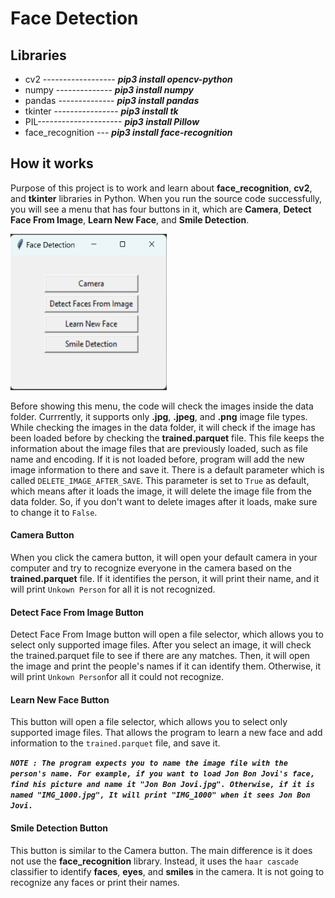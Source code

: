 # Face Detection

## Libraries
 - cv2 ------------------ ***pip3 install opencv-python***
 - numpy -------------- ***pip3 install numpy***
 - pandas -------------- ***pip3 install pandas***
 - tkinter ---------------- ***pip3 install tk***
 - PIL--------------------- ***pip3 install Pillow***
 - face_recognition --- ***pip3 install face-recognition***

## How it works

Purpose of this project is to work and learn about **face_recognition**, **cv2**, and **tkinter** libraries in Python. 
When you run the source code successfully, you will see a menu that has four buttons in it, 
which are **Camera**, **Detect Face From Image**, **Learn New Face**, and **Smile Detection**.


<img src="./img/menu.png" width="250" height="250">

Before showing this menu, the code will check the images inside the data folder.
Currrently, it supports only **.jpg**, **.jpeg**, and **.png** image file types.
While checking the images in the data folder, it will check if the image has been loaded 
before by checking the **trained.parquet** file. This file keeps the information about 
the image files that are previously loaded, such as file name and encoding. 
If it is not loaded before, program will add the new image information to there and save it.
There is a default parameter which is called `DELETE_IMAGE_AFTER_SAVE`. 
This parameter is set to `True` as default, which means after it loads the image, 
it will delete the image file from the data folder. 
So, if you don't want to delete images after it loads, make sure to change it to `False`.

#### Camera Button

When you click the camera button, it will open your default camera in your computer and try to recognize 
everyone in the camera based on the **trained.parquet** file. 
If it identifies the person, it will print their name, and it will print `Unkown Person` for all it is not recognized.

#### Detect Face From Image Button

Detect Face From Image button will open a file selector, 
which allows you to select only supported image files. 
After you select an image, it will check the trained.parquet file to see 
if there are any matches. Then, it will open the image and print the people's names 
if it can identify them. Otherwise, it will print `Unkown Person`for all it could not recognize.

#### Learn New Face Button

This button will open a file selector, which allows you to select only supported image files. 
That allows the program to learn a new face and add information to the `trained.parquet` file,
and save it.

***`NOTE : The program expects you to name the image file with the person's name.
For example, if you want to load Jon Bon Jovi's face, find his picture and name it "Jon Bon Jovi.jpg".
Otherwise, if it is named "IMG_1000.jpg", It will print "IMG_1000" when it sees Jon Bon Jovi.`***

#### Smile Detection Button

This button is similar to the Camera button. 
The main difference is it does not use the **face_recognition** library. 
Instead, it uses the `haar cascade` classifier to identify **faces**, **eyes**, and **smiles** in the camera. 
It is not going to recognize any faces or print their names.